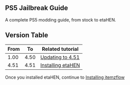 ## PS5 Jailbreak Guide

A complete PS5 modding guide, from stock to etaHEN.

## Version Table

| From | To | Related tutorial |
| ---- | -- | ---------------- |
| 1.00 | 4.50 | [Updating to 4.51](docs/updating-to-4.51.md)   |
| 4.51 | 4.51 | [Installing etaHEN](docs/installing-etahen.md) |

Once you installed etaHEN, continue to [Installing itemzflow](docs/installing-itemzflow.md)